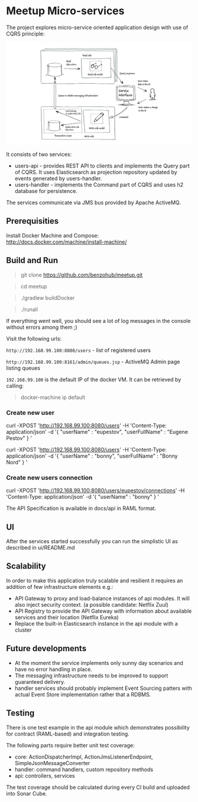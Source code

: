 # Meetup Micro-services

The project explores micro-service oriented application design with use of CQRS principle:

![CQRS](docs/img/cqrs.png "CQRS")

It consists of two services:

- users-api - provides REST API to clients and implements the Query part of CQRS.
It uses Elasticsearch as projection repository updated by events generated by users-handler.
- users-handler - implements the Command part of CQRS and uses h2 database for persistence.

The services communicate via JMS bus provided by Apache ActiveMQ.

## Prerequisities

Install Docker Machine and Compose: http://docs.docker.com/machine/install-machine/

## Build and Run

> git clone https://github.com/benzohub/meetup.git

> cd meetup

> ./gradlew buildDocker

> ./runall

If everything went well, you should see a lot of log messages in the console without errors among them ;)

Visit the following urls:

`http://192.168.99.100:8080/users` - list of registered users

`http://192.168.99.100:8161/admin/queues.jsp` - ActiveMQ Admin page listing queues

`192.168.99.100` is the default IP of the docker VM. It can be retrieved by calling:

> docker-machine ip default

### Create new user

curl -XPOST 'http://192.168.99.100:8080/users' -H 'Content-Type: application/json' -d '{
    "userName" : "eupestov",
    "userFullName" : "Eugene Pestov"
}
'

curl -XPOST 'http://192.168.99.100:8080/users' -H 'Content-Type: application/json' -d '{
    "userName" : "bonny",
    "userFullName" : "Bonny Nord"
}
'

### Create new users connection

curl -XPOST 'http://192.168.99.100:8080/users/eupestov/connections' -H 'Content-Type: application/json' -d '{
    "userName" : "bonny"
}
'

The API Specification is available in docs/api in RAML format.

## UI

After the services started successfully you can run the simplistic UI as described in ui/README.md

## Scalability

In order to make this application truly scalable and resilient it requires an addition of few infrastructure
elements e.g.:

- API Gateway to proxy and load-balance instances of api modules. It will also inject security context.
  (a possible candidate: Netflix Zuul)
- API Registry to provide the API Gateway with information about available services and their location
  (Netflix Eureka)
- Replace the built-in Elasticsearch instance in the api module with a cluster

## Future developments

- At the moment the service implements only sunny day scenarios and have no error handling in place.
- The messaging infrastructure needs to be improved to support guaranteed delivery.
- handler services should probably implement Event Sourcing patters with actual Event Store implementation
  rather that a RDBMS.

## Testing

There is one test example in the api module which demonstrates possibility for contract (RAML-based) and
integration testing.

The following parts require better unit test coverage:

- core: ActionDispatcherImpl, ActionJmsListenerEndpoint, SimpleJsonMessageConverter
- handler: command handlers, custom repository methods
- api: controllers, services

The test coverage should be calculated during every CI build and uploaded into Sonar Cube.
